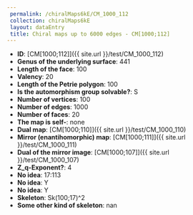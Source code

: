 ```yaml
--- 
 permalink: /chiralMaps6kE/CM_1000_112 
 collection: chiralMaps6kE
 layout: dataEntry
 title: Chiral maps up to 6000 edges - CM[1000;112]
---
```


- **ID**: [CM[1000;112]]({{ site.url }}/test/CM_1000_112)
- **Genus of the underlying surface**: 441
- **Length of the face**: 100
- **Valency**: 20
- **Length of the Petrie polygon**: 100
- **Is the automorphism group solvable?**: S
- **Number of vertices**: 100
- **Number of edges**: 1000
- **Number of faces**: 20
- **The map is self-**: none
- **Dual map**: [CM[1000;110]]({{ site.url }}/test/CM_1000_110)
- **Mirror (enantihomorphic) map**: [CM[1000;111]]({{ site.url }}/test/CM_1000_111)
- **Dual of the mirror image**: [CM[1000;107]]({{ site.url }}/test/CM_1000_107)
- **Z_q-Exponent?**: 4
- **No idea**:  17:113
- **No idea**: Y
- **No idea**: Y
- **Skeleton**: Sk(100;17)^2
- **Some other kind of skeleton**: nan
